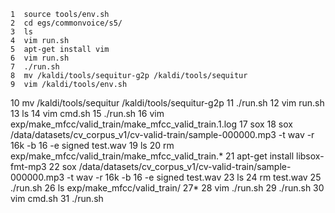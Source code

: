     1  source tools/env.sh 
    2  cd egs/commonvoice/s5/
    3  ls
    4  vim run.sh 
    5  apt-get install vim
    6  vim run.sh 
    7  ./run.sh 
    8  mv /kaldi/tools/sequitur-g2p /kaldi/tools/sequitur
    9  vim /kaldi/tools/env.sh 
   10  mv /kaldi/tools/sequitur /kaldi/tools/sequitur-g2p
   11  ./run.sh 
   12  vim run.sh 
   13  ls
   14  vim cmd.sh 
   15  ./run.sh 
   16  vim exp/make_mfcc/valid_train/make_mfcc_valid_train.1.log 
   17  sox
   18  sox /data/datasets/cv_corpus_v1/cv-valid-train/sample-000000.mp3 -t wav -r 16k -b 16 -e signed test.wav
   19  ls
   20  rm exp/make_mfcc/valid_train/make_mfcc_valid_train.*
   21  apt-get install libsox-fmt-mp3
   22  sox /data/datasets/cv_corpus_v1/cv-valid-train/sample-000000.mp3 -t wav -r 16k -b 16 -e signed test.wav
   23  ls
   24  rm test.wav 
   25  ./run.sh 
   26  ls exp/make_mfcc/valid_train/
   27* 
   28  vim ./run.sh 
   29  ./run.sh 
   30  vim cmd.sh 
   31  ./run.sh 
